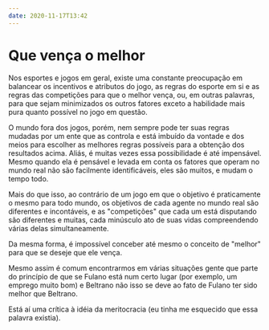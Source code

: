 ```yaml
---
date: 2020-11-17T13:42
---
```


# Que vença o melhor

Nos esportes e jogos em geral, existe uma constante preocupação em balancear os incentivos e atributos do jogo, as regras do esporte em si e as regras das competições para que o melhor vença, ou, em outras palavras, para que sejam minimizados os outros fatores exceto a habilidade mais pura quanto possível no jogo em questão.

O mundo fora dos jogos, porém, nem sempre pode ter suas regras mudadas por um ente que as controla e está imbuído da vontade e dos meios para escolher as melhores regras possíveis para a obtenção dos resultados acima. Aliás, é muitas vezes essa possibilidade é até impensável. Mesmo quando ela é pensável e levada em conta os fatores que operam no mundo real não são facilmente identificáveis, eles são muitos, e mudam o tempo todo.

Mais do que isso, ao contrário de um jogo em que o objetivo é praticamente o mesmo para todo mundo, os objetivos de cada agente no mundo real são diferentes e incontáveis, e as "competições" que cada um está disputando são diferentes e muitas, cada minúsculo ato de suas vidas compreendendo várias delas simultaneamente.

Da mesma forma, é impossível conceber até mesmo o conceito de "melhor" para que se deseje que ele vença.

Mesmo assim é comum encontrarmos em várias situações gente que parte do princípio de que  se Fulano está num certo lugar (por exemplo, um emprego muito bom) e Beltrano não isso se deve ao fato de Fulano ter sido melhor que Beltrano.

Está aí uma crítica à idéia da meritocracia (eu tinha me esquecido que essa palavra existia).
